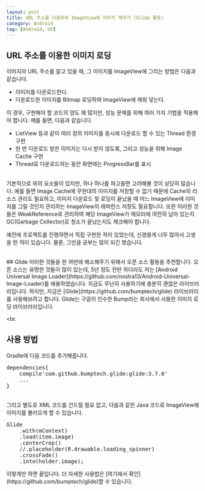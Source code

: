 ```yaml
---
layout: post
title: URL 주소를 이용하여 ImageView에 이미지 채우기 (Glide 활용)
category: Android
tag: [Android, UX]
---
```


## URL 주소를 이용한 이미지 로딩
이미지의 URL 주소를 알고 있을 때, 그 이미지를 ImageView에 그리는 방법은 다음과 같습니다.
<ul>
 	<li>이미지를 다운로드한다.</li>
 	<li>다운로드한 이미지를 Bitmap 로딩하여 ImageView에 채워 넣는다.</li>
</ul>
이 경우, 구현해야 할 코드의 양도 꽤 많지만, 성능 문제를 위해 여러 가지 기법을 적용해야 합니다. 예를 들면, 다음과 같습니다.
<ul>
 	<li>ListView 등과 같이 여러 장의 이미지를 동시에 다운로드 할 수 있는 Thread 환경 구현</li>
 	<li>한 번 다운로드 받은 이미지는 다시 받지 않도록, 그리고 성능을 위해 Image Cache 구현</li>
 	<li>Thread로 다운로드하는 동안 화면에는 ProgressBar를 표시</li>
</ul>

<br>
기본적으로 위의 요소들이 있지만, 하나 하나를 파고들면 고려해볼 것이 상당히 많습니다.
예를 들면 Image Cache에 무한대의 이미지를 저장할 수 없기 때문에 Cache의 리소스 관리도 필요하고,
이미지 다운로드 및 로딩이 끝났을 때 어느 ImageView에 이미지를 그릴 것인지 관리하는
ImageView의 레퍼런스 저장도 필요합니다. 또한 이러한 것들은 WeakReference로 관리하여
해당 ImageView가 메모리에 여전히 남아 있는지 GC(Garbage Collector)로 청소가 끝났는지도
체크해야 합니다.

예전에 프로젝트를 진행하면서 직접 구현한 적이 있었는데, 신경쓸게 너무 많아서 고생을
한 적이 있습니다. 물론, 그만큼 공부는 많이 되긴 했습니다.

<br>
## Glide
이러한 것들을 한 꺼번에 해소해주기 위해서 오픈 소스 활용을 추천합니다. 오픈 소스는
유명한 것들이 많이 있는데, 5년 정도 전만 하더라도 저는
[Android Universal Image Loader](https://github.com/nostra13/Android-Universal-Image-Loader)를
애용하였습니다. 지금도 무난히 사용하기에 충분히 괜찮은 라이브러리입니다.
하지만, 지금은 [Glide](https://github.com/bumptech/glide) 라이브러리를 사용해보려고 합니다.
Glide는 구글이 인수한 Bump라는 회사에서 사용한 이미지 로딩 라이브러리입니다.

<br.
## 사용 방법
Gradle에 다음 코드를 추가해줍니다.
<pre class="prettyprint">dependencies{
    compile'com.github.bumptech.glide:glide:3.7.0'
    ...
}</pre>

<br>
그리고 별도로 XML 코드를 건드릴 필요 없고, 다음과 같은 Java 코드로 ImageView에 이미지를 불러오게 할 수 있습니다.
<pre class="prettyprint">Glide
    .with(mContext)
    .load(item.image)
    .centerCrop()
    //.placeholder(R.drawable.loading_spinner)
    .crossFade()
    .into(holder.image);
</pre>
이렇게만 하면 끝입니다. 더 자세한 사용법은 [여기에서 확인](https://github.com/bumptech/glide)할 수 있습니다.

